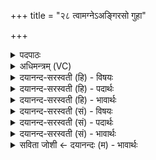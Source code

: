 +++
title = "२८ त्वामग्नेऽअङ्गिरसो गुहा"

+++
<details><summary>पदपाठः</summary>

त्वाम्। अ॒ग्ने॒। अङ्गि॑रसः। गुहा॑। हि॒तम्। अनु॑। अ॒वि॒न्द॒न्। शि॒श्रि॒या॒णम्। व॑नेवन॒ इति॒ वने॑ऽवने। सः। जा॒य॒से॒। म॒थ्यमा॑नः। सहः॑। म॒हत्। त्वाम्। आ॒हुः॒। सह॑सः। पु॒त्रम्। अ॒ङ्गि॒रः॒। २८।
</details>

<details><summary>अधिमन्त्रम् (VC)</summary>

- अग्निर्देवता
- परमेष्ठी ऋषिः
- विराडार्षी जगती
- निषादः
</details>

<details><summary>दयानन्द-सरस्वती (हि) - विषयः</summary>

फिर वह कैसा हो, यह विषय अगले मन्त्र में कहा है ॥
</details>

<details><summary>दयानन्द-सरस्वती (हि) - पदार्थः</summary>

पदार्थान्वयभाषाः -  हे (अङ्गिरः) प्राणवत्प्रिय (अग्ने) विद्वन् ! जैसे (सः) वह (मथ्यमानः) मथन किया हुआ अग्नि प्रसिद्ध होता है, वैसे तू विद्या से (जायसे) प्रकट होता है, जिस को (महत्) बड़े (सहः) बलयुक्त (सहसः) बलवान् वायु से (पुत्रम्) उत्पन्न हुए पुत्र के तुल्य (वनेवने) किरण-किरण वा पदार्थ-पदार्थ में (शिश्रियाणम्) आश्रित (गुहा) बुद्धि में (हितम्) स्थित हितकारी (त्वाम्) उस अग्नि को (आहुः) कहते हैं, (अङ्गिरसः) विद्वान् लोग (अन्वविन्दन्) प्राप्त होते हैं, उसका बोध (त्वाम्) तुझे कराता हूँ ॥२८ ॥
</details>

<details><summary>दयानन्द-सरस्वती (हि) - भावार्थः</summary>

भावार्थभाषाः -  अग्नि दो प्रकार का होता है−एक मानस और दूसरा बाह्य। इस में आभ्यन्तर को युक्त आहार-विहारों से और बाह्य को मन्थनादि से सब विद्वान् सेवन करें, वैसे इतर जन भी सेवन किया करें ॥२८ ॥
</details>

<details><summary>दयानन्द-सरस्वती (सं) - विषयः</summary>

पुनः स कीदृश इत्याह ॥
</details>

<details><summary>दयानन्द-सरस्वती (सं) - पदार्थः</summary>

पदार्थान्वयभाषाः -  हेऽङ्गिरोऽग्ने ! त्वं स मथ्यमानोऽग्निरिव विद्यया जायसे, यथा महत्सहो युक्तं सहसस्पुत्रं वनेवने शिश्रियाणं गुहा हितं त्वामाहुरङ्गिरसोऽन्वविन्दंस्तथा त्वामहं बोधयामि ॥२८ ॥
</details>

<details><summary>दयानन्द-सरस्वती (सं) - भावार्थः</summary>

भावार्थभाषाः -  द्विविधोऽग्निर्मानसो बाह्यश्चास्ति तयोराभ्यन्तरं युक्ताभ्यामाहारविहाराभ्यां बाह्यं मन्थनादिभ्यः सर्वे विद्वांसः सेवन्ताम्। तथेतरे भजन्तु ॥२८ ॥
</details>

<details><summary>सविता जोशी ← दयानन्दः (म) - भावार्थः</summary>

भावार्थभाषाः -  अग्नी दोन प्रकारचा असतो. एक मानस व दुसरा बाह्य. यापैकी अभ्यंतर अग्नीला आहार व विहार यांनी, तर बाह्य अग्नी मन्थनाने, प्रकट होतो हे सर्व विद्वानानी जाणावे आणि इतर लोकांनीही ते जाणून घ्यावे.
</details>